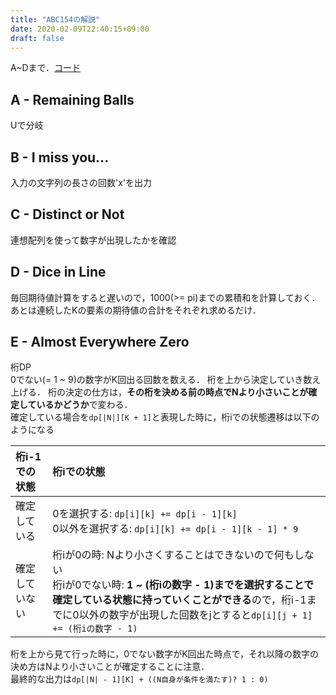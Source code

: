 ```yaml
---
title: "ABC154の解説"
date: 2020-02-09T22:40:15+09:00
draft: false
---
```


A~Dまで．[コード](https://github.com/t45k/kyopuro/tree/master/abc154)

## A - Remaining Balls
Uで分岐

## B - I miss you...
入力の文字列の長さの回数'x'を出力

## C - Distinct or Not
連想配列を使って数字が出現したかを確認

## D - Dice in Line
毎回期待値計算をすると遅いので，1000(>= pi)までの累積和を計算しておく．
あとは連続したKの要素の期待値の合計をそれぞれ求めるだけ．

## E - Almost Everywhere Zero
桁DP<br>
0でない(= 1 ~ 9)の数字がK回出る回数を数える．
桁を上から決定していき数え上げる．
桁の決定の仕方は，**その桁を決める前の時点でNより小さいことが確定しているかどうか**で変わる．<br>
確定している場合を`dp[|N|][K + 1]`と表現した時に，桁iでの状態遷移は以下のようになる

|桁i-1での状態|桁iでの状態|
|:--|:--|
|確定している|0を選択する: `dp[i][k] += dp[i - 1][k]`<br>0以外を選択する: `dp[i][k] += dp[i - 1][k - 1] * 9`|
|確定していない|桁iが0の時: Nより小さくすることはできないので何もしない<br>桁iが0でない時: **1 ~ (桁iの数字 - 1)までを選択することで確定している状態に持っていくことができる**ので，桁i-1までに0以外の数字が出現した回数をjとすると`dp[i][j + 1] += (桁iの数字 - 1)`|

桁を上から見て行った時に，0でない数字がK回出た時点で，それ以降の数字の決め方はNより小さいことが確定することに注意．<br>
最終的な出力は`dp[|N| - 1][K] + ((N自身が条件を満たす)? 1 : 0)`
